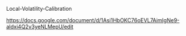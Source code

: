 Local-Volatility-Calibration


https://docs.google.com/document/d/1Asi1HbOKC76oEVL7AimIgNe9-aldxi4Q2v3yeNLMepU/edit